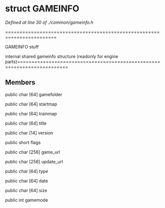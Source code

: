 # struct GAMEINFO

*Defined at line 30 of ./common/gameinfo.h*

========================================================================

GAMEINFO stuff

internal shared gameinfo structure (readonly for engine parts)========================================================================



## Members

public char [64] gamefolder

public char [64] startmap

public char [64] trainmap

public char [64] title

public char [14] version

public short flags

public char [256] game_url

public char [256] update_url

public char [64] type

public char [64] date

public char [64] size

public int gamemode



